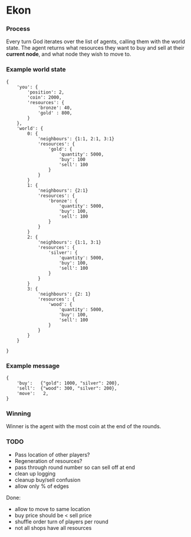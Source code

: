 Ekon
====

### Process

Every turn God iterates over the list of agents, calling them with the world state. The agent returns what resources they want to buy and sell at their **current node**, and what node they wish to move to.

### Example world state

    {
        'you': {
            'position': 2,
            'coin': 2000,
            'resources': {
                'bronze': 40,
                'gold' : 800,
            }
        },
        'world': {
            0: {
                'neighbours': {1:1, 2:1, 3:1}
                'resources': {
                    'gold': {
                        'quantity': 5000,
                        'buy': 100
                        'sell': 100
                    }
                }
            }
            1: {
                'neighbours': {2:1}
                'resources': {
                    'bronze': {
                        'quantity': 5000,
                        'buy': 100,
                        'sell': 100
                    }
                }
            }
            2: {
                'neighbours': {1:1, 3:1}
                'resources': {
                    'silver': {
                        'quantity': 5000,
                        'buy': 100,
                        'sell': 100
                    }
                }
            }
            3: {
                'neighbours': {2: 1}
                'resources': {
                    'wood': {
                        'quantity': 5000,
                        'buy': 100,
                        'sell': 100
                    }
                }
            }
        }

    }

### Example message

    {
        'buy':   {"gold": 1000, "silver": 200},
        'sell':  {"wood": 300, "silver": 200},
        'move':   2,
    }

### Winning

Winner is the agent with the most coin at the end of the rounds.


### TODO

* Pass location of other players?
* Regeneration of resources?
* pass through round number so can sell off at end
* clean up logging
* cleanup buy/sell confusion
* allow only % of edges

Done:
* allow to move to same location
* buy price should be < sell price
* shuffle order turn of players per round
* not all shops have all resources

